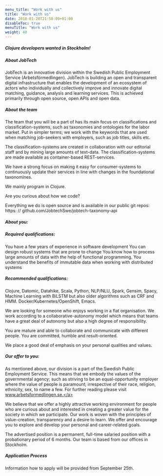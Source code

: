 ```yaml
---
menu_title: "Work with us"
title: "Work with us"
date: 2018-01-28T21:58:09+01:00
disableToc: true
menuTitle: "Work with us"
weight: 40
---
```


##### Clojure developers wanted in Stockholm!

##### About JobTech

JobTech is an innovative division within the Swedish Public Employment Service (Arbetsförmedlingen). JobTech is building an open and transparent digital infrastructure that enables the development of an ecosystem of actors who individually and collectively improve and innovate digital matching, guidance, analysis and learning services. This is achieved primarily through open source, open APIs and open data.


##### About the team 

The team that you will be a part of has its main focus on classifications and classification-systems, such as taxonomies and ontologies for the labor market. Put in simpler terms; we work with the keywords ​​that are used when matching job-seekers with employers, such as job titles, skills etc.

The classification-systems are created in collaboration with our editorial staff and by mining large amounts of text-data. The classification-systems are made available as container-based  REST-services.

We have a strong focus on making it easy for consumer-systems to continuously update their services in line with changes in the foundational taxonomines. 

We mainly program in Clojure.

Are you curious about how we code?

Everything we do is open source and is available in our public git repos:
 https: // github.com/JobtechSwe/jobtech-taxonomy-api

##### About you:

##### Required qualifications:

You have a few years of experience in software development
You can design robust systems that are prone to change
You know how to process large amounts of data with the help of functional programming.
You understand the benefits of immutable data when working with distributed systems



##### Recommended qualifications: 

Clojure, Datomic, Datahike, Scala, Python, NLP/NLU, Spark, Gensim, Spacy, Machine Learning with BiLSTM but also older algorithms such as CRF and HMM. Docker/Kubernetes/OpenShift, Emacs. 

We are looking for someone who enjoys working in a flat organisation. We work according to a collaborative-autonomy model which means that teams have a great deal of autonomy but also a high degree of responsibility. 

You are mature and able to collaborate and communicate with different people. You are committed, humble and result-oriented.

We place a good deal of emphasis on your personal qualities and values.

##### Our offer to you:

As mentioned above, our division is a part of the Swedish Public Employment Service. This means that we embody the values of the governmental agency; such as striving to be an equal-opportunity employer where the value of people is paramount; irrespective of their race, religion, ethnicity, sex, to name a few. For further reading please visit <a href="http://www.arbetsformedlingen.se" target="_blank">www.arbetsformedlingen.se.</a> 

We believe that we offer a highly attractive working environment for people who are curious about and interested in creating a greater value for the society in which we participate. Our work is woven with the principles of value-creation, transparency and a desire to learn. We offer and encourage you to explore and develop your personal and career-related goals. 

The advertised position is a permanent, full-time salaried position with a probationary period of 6 months. Our team is based from our offices in Stockholm.  

##### Application Process

Information how to apply will be provided from September 25th.



